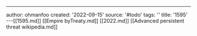 ---
author: ohmanfoo
created: '2022-09-15'
source: '#todo'
tags: ''
title: '1595'
---[[1595.md]]
[[Empire byTreaty.md]]
[[2022.md]]
[[Advanced persistent threat wikipedia.md]]
